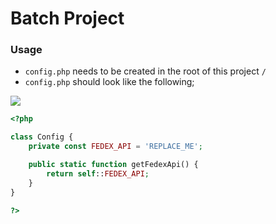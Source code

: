 # Batch Project

### Usage
- `config.php` needs to be created in the root of this project `/`
- `config.php` should look like the following;

![](https://cdn.discordapp.com/attachments/591985994971217921/623150831272984581/unknown.png)
```php
<?php

class Config {
	private const FEDEX_API = 'REPLACE_ME';

	public static function getFedexApi() {
		return self::FEDEX_API;
	}
}

?>
```
